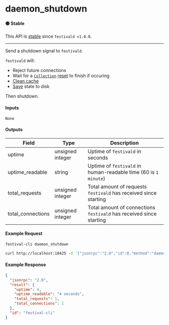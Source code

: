 # daemon_shutdown

#### 🟢 Stable
This API is [stable](/api-stability/marker.md) since `festivald v1.0.0`.

---

Send a shutdown signal to `festivald`.

`festivald` will:
- Reject future connections
- Wait for a [`Collection`](/common-objects/collection.md) [reset](/json-rpc/collection/collection_new.md) to finish if occuring
- [Clean cache](/json-rpc/daemon/daemon_remove_cache.md)
- [Save](/json-rpc/daemon/daemon_save.md) state to disk

Then shutdown.

#### Inputs
`None`

#### Outputs
| Field               | Type             | Description |
|---------------------|------------------|-------------|
| uptime              | unsigned integer | Uptime of `festivald` in seconds
| uptime_readable     | string           | Uptime of `festivald` in human-readable time (60 is `1 minute`)
| total_requests      | unsigned integer | Total amount of requests `festivald` has received since starting
| total_connections   | unsigned integer | Total amount of connections `festivald` has received since starting

#### Example Request
```bash
festival-cli daemon_shutdown
```
```bash
curl http://localhost:18425 -d '{"jsonrpc":"2.0","id":0,"method":"daemon_shutdown"}'
```

#### Example Response
```json
{
  "jsonrpc": "2.0",
  "result": {
    "uptime": 4,
    "uptime_readable": "4 seconds",
    "total_requests": 1,
    "total_connections": 1
  },
  "id": "festival-cli"
}
```
